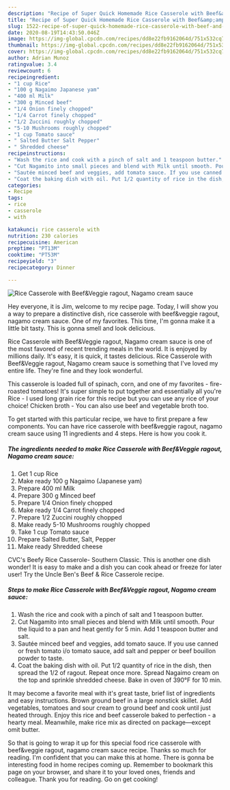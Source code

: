 ```yaml
---
description: "Recipe of Super Quick Homemade Rice Casserole with Beef&amp;amp;Veggie ragout, Nagamo cream sauce"
title: "Recipe of Super Quick Homemade Rice Casserole with Beef&amp;amp;Veggie ragout, Nagamo cream sauce"
slug: 1522-recipe-of-super-quick-homemade-rice-casserole-with-beef-and-amp-veggie-ragout-nagamo-cream-sauce
date: 2020-08-19T14:43:50.046Z
image: https://img-global.cpcdn.com/recipes/dd8e22fb9162064d/751x532cq70/rice-casserole-with-beefveggie-ragout-nagamo-cream-sauce-recipe-main-photo.jpg
thumbnail: https://img-global.cpcdn.com/recipes/dd8e22fb9162064d/751x532cq70/rice-casserole-with-beefveggie-ragout-nagamo-cream-sauce-recipe-main-photo.jpg
cover: https://img-global.cpcdn.com/recipes/dd8e22fb9162064d/751x532cq70/rice-casserole-with-beefveggie-ragout-nagamo-cream-sauce-recipe-main-photo.jpg
author: Adrian Munoz
ratingvalue: 3.4
reviewcount: 6
recipeingredient:
- "1 cup Rice"
- "100 g Nagaimo Japanese yam"
- "400 ml Milk"
- "300 g Minced beef"
- "1/4 Onion finely chopped"
- "1/4 Carrot finely chopped"
- "1/2 Zuccini roughly chopped"
- "5-10 Mushrooms roughly chopped"
- "1 cup Tomato sauce"
- " Salted Butter Salt Pepper"
- " Shredded cheese"
recipeinstructions:
- "Wash the rice and cook with a pinch of salt and 1 teaspoon butter."
- "Cut Nagamito into small pieces and blend with Milk until smooth. Pour the liquid to a pan and heat gently for 5 min. Add 1 teaspoon butter and salt."
- "Sautée minced beef and veggies, add tomato sauce. If you use canned or fresh tomato i/o tomato sauce, add salt and pepper or beef bouillon powder to taste."
- "Coat the baking dish with oil. Put 1/2 quantity of rice in the dish, then spread the 1/2 of ragout. Repeat once more. Spread Nagaimo cream on the top and sprinkle shredded cheese. Bake in oven of 390°F for 10 min."
categories:
- Recipe
tags:
- rice
- casserole
- with

katakunci: rice casserole with 
nutrition: 230 calories
recipecuisine: American
preptime: "PT13M"
cooktime: "PT53M"
recipeyield: "3"
recipecategory: Dinner

---
```



![Rice Casserole with Beef&amp;Veggie ragout, Nagamo cream sauce](https://img-global.cpcdn.com/recipes/dd8e22fb9162064d/751x532cq70/rice-casserole-with-beefveggie-ragout-nagamo-cream-sauce-recipe-main-photo.jpg)

Hey everyone, it is Jim, welcome to my recipe page. Today, I will show you a way to prepare a distinctive dish, rice casserole with beef&amp;veggie ragout, nagamo cream sauce. One of my favorites. This time, I'm gonna make it a little bit tasty. This is gonna smell and look delicious.

Rice Casserole with Beef&amp;Veggie ragout, Nagamo cream sauce is one of the most favored of recent trending meals in the world. It is enjoyed by millions daily. It's easy, it is quick, it tastes delicious. Rice Casserole with Beef&amp;Veggie ragout, Nagamo cream sauce is something that I've loved my entire life. They're fine and they look wonderful.

This casserole is loaded full of spinach, corn, and one of my favorites - fire-roasted tomatoes! It&#39;s super simple to put together and essentially all you&#39;re Rice - I used long grain rice for this recipe but you can use any rice of your choice! Chicken broth - You can also use beef and vegetable broth too.


To get started with this particular recipe, we have to first prepare a few components. You can have rice casserole with beef&amp;veggie ragout, nagamo cream sauce using 11 ingredients and 4 steps. Here is how you cook it.

<!--inarticleads1-->

##### The ingredients needed to make Rice Casserole with Beef&amp;Veggie ragout, Nagamo cream sauce:

1. Get 1 cup Rice
1. Make ready 100 g Nagaimo (Japanese yam)
1. Prepare 400 ml Milk
1. Prepare 300 g Minced beef
1. Prepare 1/4 Onion finely chopped
1. Make ready 1/4 Carrot finely chopped
1. Prepare 1/2 Zuccini roughly chopped
1. Make ready 5-10 Mushrooms roughly chopped
1. Take 1 cup Tomato sauce
1. Prepare  Salted Butter, Salt, Pepper
1. Make ready  Shredded cheese


CVC&#39;s Beefy Rice Casserole- Southern Classic. This is another one dish wonder! It is easy to make and a dish you can cook ahead or freeze for later user! Try the Uncle Ben&#39;s Beef &amp; Rice Casserole recipe. 

<!--inarticleads2-->

##### Steps to make Rice Casserole with Beef&amp;Veggie ragout, Nagamo cream sauce:

1. Wash the rice and cook with a pinch of salt and 1 teaspoon butter.
1. Cut Nagamito into small pieces and blend with Milk until smooth. Pour the liquid to a pan and heat gently for 5 min. Add 1 teaspoon butter and salt.
1. Sautée minced beef and veggies, add tomato sauce. If you use canned or fresh tomato i/o tomato sauce, add salt and pepper or beef bouillon powder to taste.
1. Coat the baking dish with oil. Put 1/2 quantity of rice in the dish, then spread the 1/2 of ragout. Repeat once more. Spread Nagaimo cream on the top and sprinkle shredded cheese. Bake in oven of 390°F for 10 min.


It may become a favorite meal with it&#39;s great taste, brief list of ingredients and easy instructions. Brown ground beef in a large nonstick skillet. Add vegetables, tomatoes and sour cream to ground beef and cook until just heated through. Enjoy this rice and beef casserole baked to perfection - a hearty meal. Meanwhile, make rice mix as directed on package—except omit butter. 

So that is going to wrap it up for this special food rice casserole with beef&amp;veggie ragout, nagamo cream sauce recipe. Thanks so much for reading. I'm confident that you can make this at home. There is gonna be interesting food in home recipes coming up. Remember to bookmark this page on your browser, and share it to your loved ones, friends and colleague. Thank you for reading. Go on get cooking!
